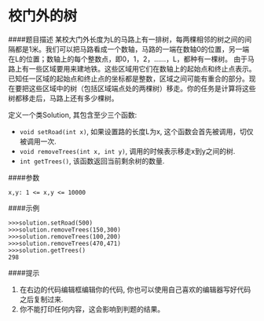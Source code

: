 # 校门外的树

####题目描述
某校大门外长度为L的马路上有一排树，每两棵相邻的树之间的间隔都是1米。我们可以把马路看成一个数轴，马路的一端在数轴0的位置，另一端在L的位置；数轴上的每个整数点，即0，1，2，……，L，都种有一棵树。
由于马路上有一些区域要用来建地铁。这些区域用它们在数轴上的起始点和终止点表示。 已知任一区域的起始点和终止点的坐标都是整数，区域之间可能有重合的部分。现在要把这些区域中的树（包括区域端点处的两棵树）移走。你的任务是计算将这些树都移走后，马路上还有多少棵树。

定义一个类Solution, 其包含至少三个函数:
* `void setRoad(int x)`, 如果设置路的长度L为x, 这个函数会首先被调用，切仅被调用一次.
* `void removeTrees(int x, int y)`, 调用的时候表示移走x到y之间的树. 
* `int getTrees()`, 该函数返回当前剩余树的数量.

####参数
```
x,y: 1 <= x,y <= 10000 
```

####示例
```
>>>solution.setRoad(500)
>>>solution.removeTrees(150,300)
>>>solution.removeTrees(100,200)
>>>solution.removeTrees(470,471)
>>>solution.getTrees()
298
```

####提示
1. 在右边的代码编辑框编辑你的代码, 你也可以使用自己喜欢的编辑器写好代码之后复制过来.
2. 你不能打印任何内容，这会影响到判题的结果。